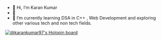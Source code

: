 - 👋 Hi, I’m Karan Kumar
- 🏫 
- 🌱 I’m currently learning DSA in C++ , Web Development and exploring other various tech and non tech fields.

[![@karankumar97's Holopin board](https://holopin.me/karankumar97)](https://holopin.io/@karankumar97)
<!---
KaranKumar-97/KaranKumar-97 is a ✨ special ✨ repository because its `README.md` (this file) appears on your GitHub profile.
You can click the Preview link to take a look at your changes.
--->
